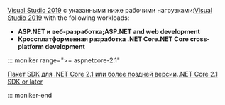 <span data-ttu-id="1064e-101">[Visual Studio 2019](https://visualstudio.microsoft.com/downloads/?utm_medium=microsoft&utm_source=docs.microsoft.com&utm_campaign=inline+link&utm_content=download+vs2019) с указанными ниже рабочими нагрузками:</span><span class="sxs-lookup"><span data-stu-id="1064e-101">[Visual Studio 2019](https://visualstudio.microsoft.com/downloads/?utm_medium=microsoft&utm_source=docs.microsoft.com&utm_campaign=inline+link&utm_content=download+vs2019) with the following workloads:</span></span>

* <span data-ttu-id="1064e-102">**ASP.NET и веб-разработка;**</span><span class="sxs-lookup"><span data-stu-id="1064e-102">**ASP.NET and web development**</span></span>
* <span data-ttu-id="1064e-103">**Кроссплатформенная разработка .NET Core**</span><span class="sxs-lookup"><span data-stu-id="1064e-103">**.NET Core cross-platform development**</span></span>

::: moniker range=">= aspnetcore-2.1"

<span data-ttu-id="1064e-104">[Пакет SDK для .NET Core 2.1 или более поздней версии](https://dotnet.microsoft.com/download).</span><span class="sxs-lookup"><span data-stu-id="1064e-104">[.NET Core 2.1 SDK or later](https://dotnet.microsoft.com/download)</span></span>

::: moniker-end
